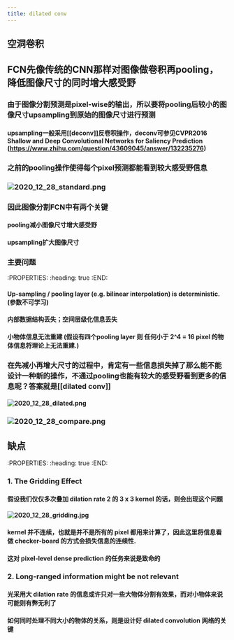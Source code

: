 ```yaml
---
title: dilated conv
---
```


## 空洞卷积
## FCN先像传统的CNN那样对图像做卷积再pooling，降低图像尺寸的同时增大感受野
### 由于图像分割预测是pixel-wise的输出，所以要将pooling后较小的图像尺寸upsampling到原始的图像尺寸进行预测
#### upsampling一般采用[[deconv]]反卷积操作，deconv可参见CVPR2016 Shallow and Deep Convolutional Networks for Saliency Prediction (https://www.zhihu.com/question/43609045/answer/132235276)
### 之前的pooling操作使得每个pixel预测都能看到较大感受野信息
### ![2020_12_28_standard.png](https://cdn.logseq.com/%2F0602f0ea-7667-4dfc-a07c-0cc047d72aaa2020_12_28_standard.png?Expires=4762720645&Signature=hkyk35~Ih3auqiAfwN42m~ThIHgcui83S4EaPupQMgjj24sbEIBoZkPLt4L~K804dh3f~UAiS-b~r2LYvJ1lUp3DIqywq67BPdiKEY68kMFFyTEC1m1FY6K92SjDnkUMGcrvXYIOUnGFQRWAUOIS4KqWzvVz9-bShKgFcOMJAlnvyh6RSx3TGmf1iUk2W2oFdqCIg8R3mW4NPW~AzRvraHwctY-uRCaCJcDVwPTbJ7Ik71VE66ffWGVbxRrq0vXdDj7OMCZxfoEdsjujza4DwB~wa5oTWeC3gBWSLTSA4y75GHiVPWhref7QdctxWnmAErDDhsBPgRhA9DXFyOD9gA__&Key-Pair-Id=APKAJE5CCD6X7MP6PTEA)
### 因此图像分割FCN中有两个关键
#### pooling减小图像尺寸增大感受野
#### upsampling扩大图像尺寸
### 主要问题
:PROPERTIES:
:heading: true
:END:
#### Up-sampling / pooling layer (e.g. bilinear interpolation) is deterministic. (参数不可学习)
#### 内部数据结构丢失；空间层级化信息丢失
#### 小物体信息无法重建 (假设有四个pooling layer 则 任何小于 2^4 = 16 pixel 的物体信息将理论上无法重建.)
### 在先减小再增大尺寸的过程中，肯定有一些信息损失掉了那么能不能设计一种新的操作，不通过pooling也能有较大的感受野看到更多的信息呢？答案就是[[dilated conv]]
#### ![2020_12_28_dilated.png](https://cdn.logseq.com/%2F0602f0ea-7667-4dfc-a07c-0cc047d72aaa2020_12_28_dilated.png?Expires=4762720632&Signature=F4-BqYwHLu~PFFjbZRAa3~jdqBx~VM1focBB~2y0UNA4qk4WqmPCDHlqKOKgoj9OZktRMQUYZEo2BLR18F7On57ePLaCMYBh5Fk7UtvNiNVn-FJMOAyq2E-ptQ9pPKx9vbWW9qRBCvD7rSdtrFibeqaLIFVIqDiqNNgfl1IL2mlO2EWftiETRbEZ7yuOPZcMGMPZJrXzd1pRxJPp-4fhbxZ~5Vxan2ruaa9pavWjd0Si7N82RdklHFpElhGidlHHLuvFnOELcrxTYVrKow84J0bpBfiPARtoUTkn2vAGsXsWDkBh7tE2-Qwzf4T~GqhJvkRrzEO6~SQ-yjv-rElZCQ__&Key-Pair-Id=APKAJE5CCD6X7MP6PTEA)
### ![2020_12_28_compare.png](https://cdn.logseq.com/%2F0602f0ea-7667-4dfc-a07c-0cc047d72aaa2020_12_28_compare.png?Expires=4762720900&Signature=M4xjtTMZ7NxBI6vyb7G80VOTwRoKe3wqLbizMzLHQfvbz6W6O8Gtc4rbHRXoKDZxhzk5vN54E25~N~mfICtkMGNQoED8VJIbdYTj3s6ZP2NMbth5epQgfB4-lEuMmYJ3kCFAApgvioyW4WzqWJGGqOl8suW5dbVpRT8pkmRMdz8aIP9pGrriSJ8WndwHY4Hs9H5e3z40skWGwBHQDObxsknzuycqLlOlFkqOfbkU0yRcvNjX~FQJJEKugSePgzyo~22fwEpCE7pwAuIbK6evUVGVeaJpwiWjh4kOK5A1SWxtH6S-15HbmLaGUwWl87RJQMFrpcvZPrCUegjYndkHvg__&Key-Pair-Id=APKAJE5CCD6X7MP6PTEA)
## 缺点
:PROPERTIES:
:heading: true
:END:
### 1. The Gridding Effect
#### 假设我们仅仅多次叠加 dilation rate 2 的 3 x 3 kernel 的话，则会出现这个问题
#### ![2020_12_28_gridding.jpg](https://cdn.logseq.com/%2F0602f0ea-7667-4dfc-a07c-0cc047d72aaa2020_12_28_gridding.jpg?Expires=4762721737&Signature=g5RywuH5voI1c8d~0KQ9pgK1blP1AYo2kHFwr2I-DzCx0Y-oRFkDOIv~v2XcUtEsctTOsKtH2exPHG8THArIG6MRVJb8YJcg~e~WR-QTwnCTNCRyhe4w4d4mKXEaby~~3XzH37T3kUlyxlBSloCLEn9r6PtqeIuO~43h6A63U6Ul6ufdar97wNewnQ-ccw4KGNosPsTzeEloKVj9aTNCkP7XlUrBvgxbQDYxHM~izIMcidkZp-~T~wyLaz-F7OV23BT2J50lfqWKFMVIwZMawijW~8j-PmWJFWk600omTLNZwSQVLDAPU1sW~t5ZxsqCMb2TkSPhSVdNrBdf06DSlw__&Key-Pair-Id=APKAJE5CCD6X7MP6PTEA)
#### kernel 并不连续，也就是并不是所有的 pixel 都用来计算了，因此这里将信息看做 checker-board 的方式会损失信息的连续性.
#### 这对 pixel-level dense prediction 的任务来说是致命的
### 2. Long-ranged information might be not relevant
#### 光采用大 dilation rate 的信息或许只对一些大物体分割有效果，而对小物体来说可能则有弊无利了
#### 如何同时处理不同大小的物体的关系，则是设计好 dilated convolution 网络的关键
###
